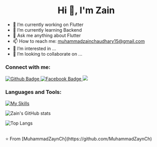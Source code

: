  <h1 align="center">Hi 👋, I'm Zain</h1>

- 🔭 I’m currently working on Flutter
- 🌱 I’m currently learning Backend
- 💬 Ask me anything about Flutter 
- 📫 How to reach me: muhammadzainchaudhary15@gmail.com
- 👀 I’m interested in ...
- 💞️ I’m looking to collaborate on ...
  
### Connect with me:
<div id="badges">
  <a href="https://github.com/MuhammadZaynCh">
    <img src="https://img.shields.io/badge/Github-white?style=for-the-badge&logo=Github&logoColor=black" alt="Github Badge"/>
  </a>
   <a href="https://www.facebook.com/profile.php?id=100022025440130">
    <img src="https://img.shields.io/badge/Facebook-blue?style=for-the-badge&logo=facebook&logoColor=white" alt="Facebook Badge"/>
  </a>
   <a href="https://www.linkedin.com/in/zainshahbaz/">
    <img src="https://img.shields.io/badge/LinkedIn-red?style=for-the-badge&logo=linkedin&logoColor=white%22%20alt=%22Linkedin%20Badge"/>
  </a>
</div>

### Languages and Tools:
[![My Skills](https://skillicons.dev/icons?i=flutter,dart,firebase,github,git,postman,xd&perline=5)](https://skillicons.dev)

![Zain's GitHub stats](https://github-readme-stats.vercel.app/api?username=MuhammadZaynCh&show_icons=true&theme=dark)

![Top Langs](https://github-readme-stats.vercel.app/api/top-langs/?username=MuhammadZaynCh&theme=dark)


<br>
⭐️ From [MuhammadZaynCh](https://github.com/MuhammadZaynCh)
<!---
MuhammadZaynCh/MuhammadZaynCh is a ✨ special ✨ repository because its `README.md` (this file) appears on your GitHub profile.
You can click the Preview link to take a look at your changes.
--->
